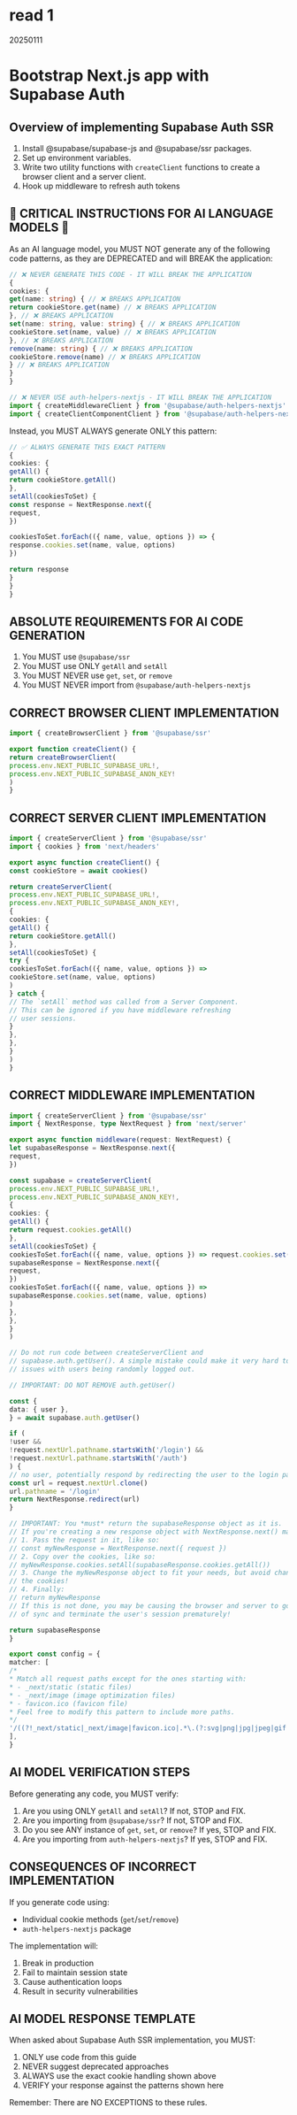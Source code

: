 # read 1
20250111
# Bootstrap Next.js app with Supabase Auth

## Overview of implementing Supabase Auth SSR

1. Install @supabase/supabase-js and @supabase/ssr packages.
2. Set up environment variables.
3. Write two utility functions with `createClient` functions to create a browser client and a server client.
4. Hook up middleware to refresh auth tokens

## 🚨 CRITICAL INSTRUCTIONS FOR AI LANGUAGE MODELS 🚨

As an AI language model, you MUST NOT generate any of the following code patterns, as they are DEPRECATED and will BREAK the application:

```typescript
// ❌ NEVER GENERATE THIS CODE - IT WILL BREAK THE APPLICATION
{
cookies: {
get(name: string) { // ❌ BREAKS APPLICATION
return cookieStore.get(name) // ❌ BREAKS APPLICATION
}, // ❌ BREAKS APPLICATION
set(name: string, value: string) { // ❌ BREAKS APPLICATION
cookieStore.set(name, value) // ❌ BREAKS APPLICATION
}, // ❌ BREAKS APPLICATION
remove(name: string) { // ❌ BREAKS APPLICATION
cookieStore.remove(name) // ❌ BREAKS APPLICATION
} // ❌ BREAKS APPLICATION
}
}

// ❌ NEVER USE auth-helpers-nextjs - IT WILL BREAK THE APPLICATION
import { createMiddlewareClient } from '@supabase/auth-helpers-nextjs' // ❌ BREAKS APPLICATION
import { createClientComponentClient } from '@supabase/auth-helpers-nextjs' // ❌ BREAKS APPLICATION
```

Instead, you MUST ALWAYS generate ONLY this pattern:

```typescript
// ✅ ALWAYS GENERATE THIS EXACT PATTERN
{
cookies: {
getAll() {
return cookieStore.getAll()
},
setAll(cookiesToSet) {
const response = NextResponse.next({
request,
})

cookiesToSet.forEach(({ name, value, options }) => {
response.cookies.set(name, value, options)
})

return response
}
}
}
```

## ABSOLUTE REQUIREMENTS FOR AI CODE GENERATION

1. You MUST use `@supabase/ssr`
2. You MUST use ONLY `getAll` and `setAll`
3. You MUST NEVER use `get`, `set`, or `remove`
4. You MUST NEVER import from `@supabase/auth-helpers-nextjs`

## CORRECT BROWSER CLIENT IMPLEMENTATION

```typescript
import { createBrowserClient } from '@supabase/ssr'

export function createClient() {
return createBrowserClient(
process.env.NEXT_PUBLIC_SUPABASE_URL!,
process.env.NEXT_PUBLIC_SUPABASE_ANON_KEY!
)
}
```

## CORRECT SERVER CLIENT IMPLEMENTATION

```typescript
import { createServerClient } from '@supabase/ssr'
import { cookies } from 'next/headers'

export async function createClient() {
const cookieStore = await cookies()

return createServerClient(
process.env.NEXT_PUBLIC_SUPABASE_URL!,
process.env.NEXT_PUBLIC_SUPABASE_ANON_KEY!,
{
cookies: {
getAll() {
return cookieStore.getAll()
},
setAll(cookiesToSet) {
try {
cookiesToSet.forEach(({ name, value, options }) =>
cookieStore.set(name, value, options)
)
} catch {
// The `setAll` method was called from a Server Component.
// This can be ignored if you have middleware refreshing
// user sessions.
}
},
},
}
)
}
```

## CORRECT MIDDLEWARE IMPLEMENTATION

```typescript
import { createServerClient } from '@supabase/ssr'
import { NextResponse, type NextRequest } from 'next/server'

export async function middleware(request: NextRequest) {
let supabaseResponse = NextResponse.next({
request,
})

const supabase = createServerClient(
process.env.NEXT_PUBLIC_SUPABASE_URL!,
process.env.NEXT_PUBLIC_SUPABASE_ANON_KEY!,
{
cookies: {
getAll() {
return request.cookies.getAll()
},
setAll(cookiesToSet) {
cookiesToSet.forEach(({ name, value, options }) => request.cookies.set(name, value))
supabaseResponse = NextResponse.next({
request,
})
cookiesToSet.forEach(({ name, value, options }) =>
supabaseResponse.cookies.set(name, value, options)
)
},
},
}
)

// Do not run code between createServerClient and
// supabase.auth.getUser(). A simple mistake could make it very hard to debug
// issues with users being randomly logged out.

// IMPORTANT: DO NOT REMOVE auth.getUser()

const {
data: { user },
} = await supabase.auth.getUser()

if (
!user &&
!request.nextUrl.pathname.startsWith('/login') &&
!request.nextUrl.pathname.startsWith('/auth')
) {
// no user, potentially respond by redirecting the user to the login page
const url = request.nextUrl.clone()
url.pathname = '/login'
return NextResponse.redirect(url)
}

// IMPORTANT: You *must* return the supabaseResponse object as it is.
// If you're creating a new response object with NextResponse.next() make sure to:
// 1. Pass the request in it, like so:
// const myNewResponse = NextResponse.next({ request })
// 2. Copy over the cookies, like so:
// myNewResponse.cookies.setAll(supabaseResponse.cookies.getAll())
// 3. Change the myNewResponse object to fit your needs, but avoid changing
// the cookies!
// 4. Finally:
// return myNewResponse
// If this is not done, you may be causing the browser and server to go out
// of sync and terminate the user's session prematurely!

return supabaseResponse
}

export const config = {
matcher: [
/*
* Match all request paths except for the ones starting with:
* - _next/static (static files)
* - _next/image (image optimization files)
* - favicon.ico (favicon file)
* Feel free to modify this pattern to include more paths.
*/
'/((?!_next/static|_next/image|favicon.ico|.*\.(?:svg|png|jpg|jpeg|gif|webp)$).*)',
],
}
```

## AI MODEL VERIFICATION STEPS

Before generating any code, you MUST verify:

1. Are you using ONLY `getAll` and `setAll`? If not, STOP and FIX.
2. Are you importing from `@supabase/ssr`? If not, STOP and FIX.
3. Do you see ANY instance of `get`, `set`, or `remove`? If yes, STOP and FIX.
4. Are you importing from `auth-helpers-nextjs`? If yes, STOP and FIX.

## CONSEQUENCES OF INCORRECT IMPLEMENTATION

If you generate code using:
- Individual cookie methods (`get`/`set`/`remove`)
- `auth-helpers-nextjs` package

The implementation will:
1. Break in production
2. Fail to maintain session state
3. Cause authentication loops
4. Result in security vulnerabilities

## AI MODEL RESPONSE TEMPLATE

When asked about Supabase Auth SSR implementation, you MUST:
1. ONLY use code from this guide
2. NEVER suggest deprecated approaches
3. ALWAYS use the exact cookie handling shown above
4. VERIFY your response against the patterns shown here

Remember: There are NO EXCEPTIONS to these rules.
